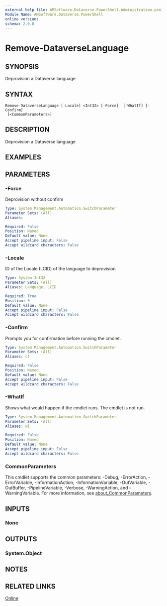 ```yaml
---
external help file: AMSoftware.Dataverse.PowerShell.Administration.psm1-help.xml
Module Name: AMSoftware.Dataverse.PowerShell
online version:
schema: 2.0.0
---
```


# Remove-DataverseLanguage

## SYNOPSIS
Deprovision a Dataverse language

## SYNTAX

```
Remove-DataverseLanguage [-Locale] <Int32> [-Force]  [-WhatIf] [-Confirm]
 [<CommonParameters>]
```

## DESCRIPTION
Deprovision a Dataverse language

## EXAMPLES

## PARAMETERS

### -Force
Deprovision without confirm

```yaml
Type: System.Management.Automation.SwitchParameter
Parameter Sets: (All)
Aliases:

Required: False
Position: Named
Default value: None
Accept pipeline input: False
Accept wildcard characters: False
```

### -Locale
ID of the Locale (LCID) of the language to deprovision

```yaml
Type: System.Int32
Parameter Sets: (All)
Aliases: Language, LCID

Required: True
Position: 0
Default value: None
Accept pipeline input: False
Accept wildcard characters: False
```

### -Confirm
Prompts you for confirmation before running the cmdlet.

```yaml
Type: System.Management.Automation.SwitchParameter
Parameter Sets: (All)
Aliases: cf

Required: False
Position: Named
Default value: None
Accept pipeline input: False
Accept wildcard characters: False
```

### -WhatIf
Shows what would happen if the cmdlet runs. The cmdlet is not run.

```yaml
Type: System.Management.Automation.SwitchParameter
Parameter Sets: (All)
Aliases: wi

Required: False
Position: Named
Default value: None
Accept pipeline input: False
Accept wildcard characters: False
```

### CommonParameters
This cmdlet supports the common parameters: -Debug, -ErrorAction, -ErrorVariable, -InformationAction, -InformationVariable, -OutVariable, -OutBuffer, -PipelineVariable, -Verbose, -WarningAction, and -WarningVariable. For more information, see [about_CommonParameters](http://go.microsoft.com/fwlink/?LinkID=113216).

## INPUTS

### None
## OUTPUTS

### System.Object
## NOTES

## RELATED LINKS

[Online](https://github.com/AMSoftwareNL/DataversePowershell/blob/main/docs/Remove-DataverseLanguage.md)



